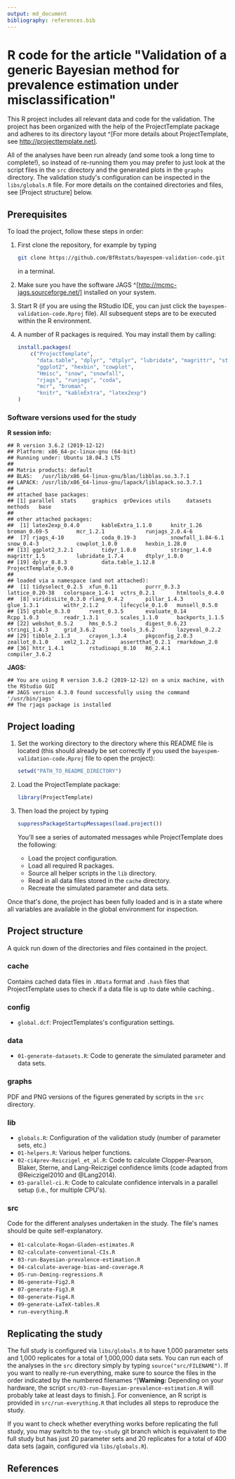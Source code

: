 ```yaml
---
output: md_document
bibliography: references.bib
---
```


<!-- This markdown document has been gerenated by knitting an R markdown file.-->

# R code for the article "Validation of a generic Bayesian method for prevalence estimation under misclassification"

This R project includes all relevant data and code for the validation.
The project has been organized with the help of the ProjectTemplate package and adheres to its directory layout ^[For more details about ProjectTemplate, see http://projecttemplate.net].

All of the analyses have been run already (and some took a long time to complete!), so instead of re-running them you may prefer to just look at the script files in the `src` directory and the generated plots in the `graphs` directory.
The validation study's configuration can be inspected in the `libs/globals.R` file. 
For more details on the contained directories and files, see [Project structure] below.

## Prerequisites

To load the project, follow these steps in order:

1. First clone the repository, for example by typing

    
    ```sh
    git clone https://github.com/BfRstats/bayespem-validation-code.git
    ```

    in a terminal.

1. Make sure you have the software JAGS ^[http://mcmc-jags.sourceforge.net/] installed on your system.

1. Start R (if you are using the RStudio IDE, you can just click the `bayespem-validation-code.Rproj` file). All subsequent steps are to be executed within the R environment.

1. A number of R packages is required. You may install them by calling:  

    
    ```r
    install.packages(
        c("ProjectTemplate",
          "data.table", "dplyr", "dtplyr", "lubridate", "magrittr", "stringr", "tidyr",
          "ggplot2", "hexbin", "cowplot",
          "Hmisc", "snow", "snowfall",
          "rjags", "runjags", "coda",
          "mcr", "broman",
          "knitr", "kableExtra", "latex2exp")
    )
    ```

### Software versions used for the study

**R session info:**

```
## R version 3.6.2 (2019-12-12)
## Platform: x86_64-pc-linux-gnu (64-bit)
## Running under: Ubuntu 18.04.3 LTS
## 
## Matrix products: default
## BLAS:   /usr/lib/x86_64-linux-gnu/blas/libblas.so.3.7.1
## LAPACK: /usr/lib/x86_64-linux-gnu/lapack/liblapack.so.3.7.1
## 
## attached base packages:
## [1] parallel  stats     graphics  grDevices utils     datasets  methods   base     
## 
## other attached packages:
##  [1] latex2exp_0.4.0       kableExtra_1.1.0      knitr_1.26            broman_0.69-5         mcr_1.2.1             runjags_2.0.4-6      
##  [7] rjags_4-10            coda_0.19-3           snowfall_1.84-6.1     snow_0.4-3            cowplot_1.0.0         hexbin_1.28.0        
## [13] ggplot2_3.2.1         tidyr_1.0.0           stringr_1.4.0         magrittr_1.5          lubridate_1.7.4       dtplyr_1.0.0         
## [19] dplyr_0.8.3           data.table_1.12.8     ProjectTemplate_0.9.0
## 
## loaded via a namespace (and not attached):
##  [1] tidyselect_0.2.5  xfun_0.11         purrr_0.3.3       lattice_0.20-38   colorspace_1.4-1  vctrs_0.2.1       htmltools_0.4.0  
##  [8] viridisLite_0.3.0 rlang_0.4.2       pillar_1.4.3      glue_1.3.1        withr_2.1.2       lifecycle_0.1.0   munsell_0.5.0    
## [15] gtable_0.3.0      rvest_0.3.5       evaluate_0.14     Rcpp_1.0.3        readr_1.3.1       scales_1.1.0      backports_1.1.5  
## [22] webshot_0.5.2     hms_0.5.2         digest_0.6.23     stringi_1.4.3     grid_3.6.2        tools_3.6.2       lazyeval_0.2.2   
## [29] tibble_2.1.3      crayon_1.3.4      pkgconfig_2.0.3   zeallot_0.1.0     xml2_1.2.2        assertthat_0.2.1  rmarkdown_2.0    
## [36] httr_1.4.1        rstudioapi_0.10   R6_2.4.1          compiler_3.6.2
```

**JAGS:**

```
## You are using R version 3.6.2 (2019-12-12) on a unix machine, with the RStudio GUI
## JAGS version 4.3.0 found successfully using the command '/usr/bin/jags'
## The rjags package is installed
```

## Project loading

1.  Set the working directory to the directory where this README file is located (this should already be set correctly if you used the `bayespem-validation-code.Rproj` file to open the project):

    
    ```r
    setwd("PATH_TO_README_DIRECTORY")
    ```

1. Load the ProjectTemplate package:

    
    ```r
    library(ProjectTemplate)
    ```

1. Then load the project by typing 

    
    ```r
    suppressPackageStartupMessages(load.project())
    ```

    You'll see a series of automated messages while ProjectTemplate does the following:
    *  Load the project configuration.
    *  Load all required R packages.
    *  Source all helper scripts in the `lib` directory.
    *  Read in all data files stored in the `cache` directory.
    *  Recreate the simulated parameter and data sets.
    
Once that's done, the project has been fully loaded and is in a state where all variables are available in the global environment for inspection.

## Project structure

A quick run down of the directories and files contained in the project.

### cache
Contains cached data files in `.RData` format and `.hash` files that ProjectTemplate uses to check if a data file is up to date while caching..

### config
* `global.dcf`: ProjectTemplates's configuration settings.

### data
* `01-generate-datasets.R`: Code to generate the simulated parameter and data sets.

### graphs
PDF and PNG versions of the figures generated by scripts in the `src` directory.

### lib
* `globals.R`: Configuration of the validation study (number of parameter sets, etc.)
* `01-helpers.R`: Various helper functions.
* `02-ci4prev-Reiczigel_et_al.R`: Code to calculate Clopper-Pearson, Blaker, Sterne, and Lang-Reiczigel confidence limits (code adapted from @Reiczigel2010 and @Lang2014).
* `03-parallel-ci.R`: Code to calculate confidence intervals in a parallel setup (i.e., for multiple CPU's).

### src
Code for the different analyses undertaken in the study.
The file's names should be quite self-explanatory.

* `01-calculate-Rogan-Gladen-estimates.R` 
* `02-calculate-conventional-CIs.R` 
* `03-run-Bayesian-prevalence-estimation.R` 
* `04-calculate-average-bias-and-coverage.R`  
* `05-run-Deming-regressions.R` 
* `06-generate-Fig2.R` 
* `07-generate-Fig3.R`  
* `08-generate-Fig4.R` 
* `09-generate-LaTeX-tables.R` 
* `run-everything.R` 

## Replicating the study

The full study is configured via `libs/globals.R` to have 1,000 parameter sets and 1,000 replicates for a total of 1,000,000 data sets.
You can run each of the analyses in the `src` directory simply by typing `source("src/FILENAME")`.
If you want to really re-run everything, make sure to source the files in the order indicated by the numbered filenames ^[**Warning:** Depending on your hardware, the script `src/03-run-Bayesian-prevalence-estimation.R` will probably take at least days to finish.].
For convenience, an R script is provided in `src/run-everything.R` that includes all steps to reproduce the study.

If you want to check whether everything works before replicating the full study, you may switch to the `toy-study` git branch which is equivalent to the full study but has just 20 parameter sets and 20 replicates for a total of 400 data sets (again, configured via `libs/globals.R`).


## References
